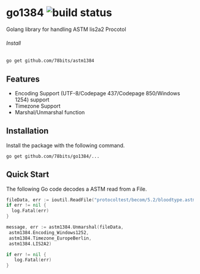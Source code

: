 # go1384 ![build status](https://travis-ci.org/78bit/uuid.svg?branch=master)

Golang library for handling ASTM lis2a2 Procotol

###### Install
`go get github.com/78bits/astm1384`

## Features
  - Encoding Support (UTF-8/Codepage 437/Codepage 850/Windows 1254) support
  - Timezone Support
  - Marshal/Unmarshal function

## Installation

Install the package with the following command.

``` shell
go get github.com/78bits/go1384/...
```
## Quick Start

The following Go code decodes a ASTM read from a File.

``` go
fileData, err := ioutil.ReadFile("protocoltest/becom/5.2/bloodtype.astm")
if err != nil {
  log.Fatal(err)		
}

message, err := astm1384.Unmarshal(fileData,
 astm1384.Encoding_Windows1252, 
 astm1384.Timezone_EuropeBerlin, 
 astm1384.LIS2A2)

if err != nil {
   log.Fatal(err)		
}
```